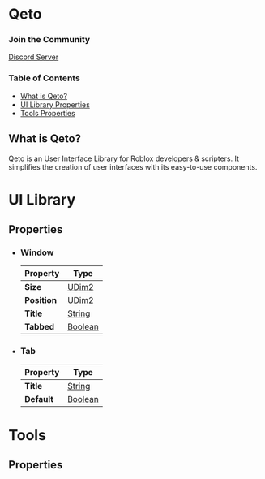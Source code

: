 # Qeto

### Join the Community
[Discord Server](https://discord.gg/SXfReazvNN)

### Table of Contents
- [What is Qeto?](#what-is-qeto)
- [UI Library Properties](#properties)
- [Tools Properties](#properties)

## What is Qeto?
Qeto is an User Interface Library for Roblox developers & scripters. It simplifies the creation of user interfaces with its easy-to-use components.

# UI Library
## Properties

- ### Window 
  | Property | Type |
  | --- | --- |
  | **Size** | [UDim2][udim2] |
  | **Position** | [UDim2][udim2] |
  | **Title** | [String][string] |
  | **Tabbed** | [Boolean][boolean] |

- ### Tab
  | Property | Type |
  | --- | --- |
  | **Title** | [String][string] |
  | **Default** | [Boolean][boolean] |

[udim2]: https://create.roblox.com/docs/reference/engine/datatypes/UDim2
[string]: https://create.roblox.com/docs/reference/engine/libraries/string
[boolean]: https://create.roblox.com/docs/luau/booleans

# Tools
## Properties
